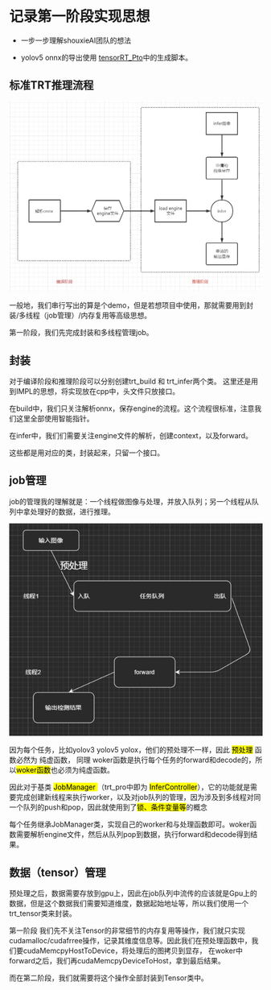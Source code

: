 # 记录第一阶段实现思想

- 一步一步理解shouxieAI团队的想法

- yolov5 onnx的导出使用 [tensorRT_Pto](https://github.com/shouxieai/tensorRT_Pro)中的生成脚本。

## 标准TRT推理流程

![](./readme_img/img0.jpg)

一般地，我们串行写出的算是个demo，但是若想项目中使用，那就需要用到封装/多线程（job管理）/内存复用等高级思想。

第一阶段，我们先完成封装和多线程管理job。

## 封装

对于编译阶段和推理阶段可以分别创建trt_build 和 trt_infer两个类。 这里还是用到IMPL的思想，将实现放在cpp中，头文件只放接口。

在build中，我们只关注解析onnx，保存engine的流程。这个流程很标准，注意我们这里全部使用智能指针。

在infer中，我们们需要关注engine文件的解析，创建context，以及forward。

这些都是用对应的类，封装起来，只留一个接口。

## job管理

job的管理我的理解就是：一个线程做图像与处理，并放入队列；另一个线程从队列中拿处理好的数据，进行推理。

![](./readme_img/img1.png)

因为每个任务，比如yolov3 yolov5 yolox，他们的预处理不一样，因此  <mark>预处理</mark> 函数必然为 纯虚函数， 同理 woker函数是执行每个任务的forward和decode的，所以<mark>woker函数</mark>也必须为纯虚函数。

因此对于基类 <mark>JobManager </mark>（trt_pro中即为 <mark>InferController</mark>），它的功能就是需要完成创建新线程来执行worker，以及对job队列的管理，因为涉及到多线程对同一个队列的push和pop，因此就使用到了<mark>锁、条件变量等</mark>的概念

每个任务继承JobManager类，实现自己的worker和与处理函数即可。woker函数需要解析engine文件，然后从队列pop到数据，执行forward和decode得到结果。

## 数据（tensor）管理

预处理之后，数据需要存放到gpu上，因此在job队列中流传的应该就是Gpu上的数据，但是这个数据我们需要知道维度，数据起始地址等，所以我们使用一个trt_tensor类来封装。

第一阶段 我们先不关注Tensor的非常细节的内存复用等操作，我们就只实现cudamalloc/cudafrree操作，记录其维度信息等。因此我们在预处理函数中，我们要cudaMemcpyHostToDevice，将处理后的图拷贝到显存， 在woker中 forward之后，我们再cudaMemcpyDeviceToHost，拿到最后结果。

而在第二阶段，我们就需要将这个操作全部封装到Tensor类中。
